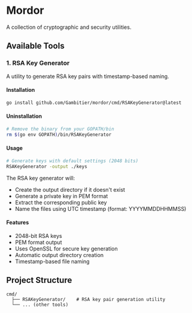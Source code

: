 # Mordor

A collection of cryptographic and security utilities.

## Available Tools

### 1. RSA Key Generator

A utility to generate RSA key pairs with timestamp-based naming.

#### Installation

```bash
go install github.com/Gambitier/mordor/cmd/RSAKeyGenerator@latest
```

#### Uninstallation

```bash
# Remove the binary from your GOPATH/bin
rm $(go env GOPATH)/bin/RSAKeyGenerator
```

#### Usage

```bash
# Generate keys with default settings (2048 bits)
RSAKeyGenerator -output ./keys
```

The RSA key generator will:
- Create the output directory if it doesn't exist
- Generate a private key in PEM format
- Extract the corresponding public key
- Name the files using UTC timestamp (format: YYYYMMDDHHMMSS)

#### Features
- 2048-bit RSA keys
- PEM format output
- Uses OpenSSL for secure key generation
- Automatic output directory creation
- Timestamp-based file naming

## Project Structure

```
cmd/
  ├── RSAKeyGenerator/    # RSA key pair generation utility
  └── ... (other tools)
```